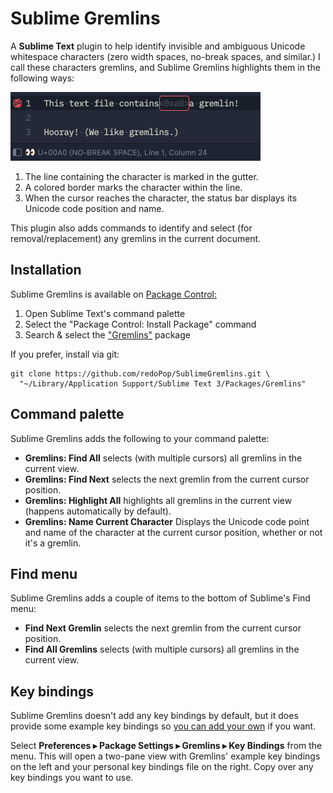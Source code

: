 # Sublime Gremlins
A **Sublime Text** plugin to help identify invisible and ambiguous Unicode whitespace characters (zero width spaces, no-break spaces, and similar.) I call these characters gremlins, and Sublime Gremlins highlights them in the following ways:

<img src="doc-images/screenshot.png" alt="Screenshot of Sublime Gremlins" width="400" />

1. The line containing the character is marked in the gutter.
2. A colored border marks the character within the line.
3. When the cursor reaches the character, the status bar displays its Unicode code position and name.

This plugin also adds commands to identify and select (for removal/replacement) any gremlins in the current document.

## Installation
Sublime Gremlins is available on [Package Control:](https://packagecontrol.io/)

1. Open Sublime Text's command palette
2. Select the "Package Control: Install Package" command
3. Search & select the ["Gremlins"](https://packagecontrol.io/packages/Gremlins) package

If you prefer, install via git:
```
git clone https://github.com/redoPop/SublimeGremlins.git \
  "~/Library/Application Support/Sublime Text 3/Packages/Gremlins"
```

## Command palette
Sublime Gremlins adds the following to your command palette:

* **Gremlins: Find All** selects (with multiple cursors) all gremlins in the current view.
* **Gremlins: Find Next** selects the next gremlin from the current cursor position.
* **Gremlins: Highlight All** highlights all gremlins in the current view (happens automatically by default).
* **Gremlins: Name Current Character** Displays the Unicode code point and name of the character at the current cursor position, whether or not it's a gremlin.

## Find menu
Sublime Gremlins adds a couple of items to the bottom of Sublime's Find menu:

* **Find Next Gremlin** selects the next gremlin from the current cursor position.
* **Find All Gremlins** selects (with multiple cursors) all gremlins in the current view.

## Key bindings
Sublime Gremlins doesn't add any key bindings by default, but it does provide some example key bindings so [you can add your own](http://docs.sublimetext.info/en/latest/reference/key_bindings.html) if you want.

Select **Preferences ▸ Package Settings ▸ Gremlins ▸ Key Bindings** from the menu. This will open a two-pane view with Gremlins' example key bindings on the left and your personal key bindings file on the right. Copy over any key bindings you want to use.
